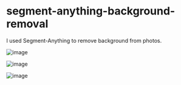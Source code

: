 # segment-anything-background-removal

I used Segment-Anything to remove background from photos.

![image](https://user-images.githubusercontent.com/48186387/232865147-2fc7e7ed-aca5-497e-9a36-28dfaf057cc1.png)


![image](https://user-images.githubusercontent.com/48186387/232865029-b4d64cba-3926-4455-be40-c01f0013b022.png)


![image](https://user-images.githubusercontent.com/48186387/232865004-106676fb-a251-4a19-9ed2-dbb2f29810ff.png)
